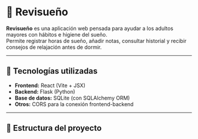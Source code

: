 # 🌙 Revisueño

**Revisueño** es una aplicación web pensada para ayudar a los adultos mayores con hábitos e higiene del sueño.  
Permite registrar horas de sueño, añadir notas, consultar historial y recibir consejos de relajación antes de dormir.

---

## 🚀 Tecnologías utilizadas
- **Frontend:** React (Vite + JSX)
- **Backend:** Flask (Python)
- **Base de datos:** SQLite (con SQLAlchemy ORM)
- **Otros:** CORS para la conexión frontend-backend

---

## 📂 Estructura del proyecto

